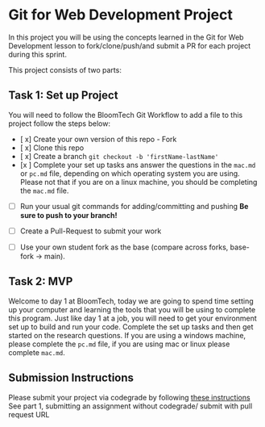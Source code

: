 # Git for Web Development Project
In this project you will be using the concepts learned in the Git for Web Development lesson to fork/clone/push/and submit a PR for each project during this sprint.

This project consists of two parts:

## Task 1: Set up Project
You will need to follow the BloomTech Git Workflow to add a file to this project follow the steps below:

- [ x] Create your own version of this repo - Fork
- [ x] Clone this repo
- [ x] Create a branch `git checkout -b 'firstName-lastName'`
- [x ] Complete your set up tasks ans answer the questions in the `mac.md` or `pc.md` file, depending on which operating system you are using. Please not that if you are on a linux machine, you should be completing the `mac.md` file.
- [ ] Run your usual git commands for adding/committing and pushing **Be sure to push to your branch!**
- [ ] Create a Pull-Request to submit your work
- [ ] Use your own student fork as the base (compare across forks, base-fork -> main).


## Task 2: MVP

Welcome to day 1 at BloomTech, today we are going to spend time setting up your computer and learning the tools that you will be using to complete this program. Just like day 1 at a job, you will need to get your environment set up to build and run your code. Complete the set up tasks and then get started on the research questions. If you are using a windows machine, please complete the `pc.md` file, if you are using mac or linux please complete `mac.md`.

## Submission Instructions 

Please submit your project via codegrade by following [these instructions](https://bloomtech.notion.site/BloomTech-Git-Flow-Step-by-step-269f68ae3bf64eb689a8328715a179f9) See part 1, submitting an assignment without codegrade/ submit with pull request URL
